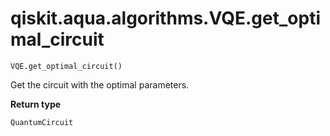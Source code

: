 # qiskit.aqua.algorithms.VQE.get\_optimal\_circuit

`VQE.get_optimal_circuit()`

Get the circuit with the optimal parameters.

**Return type**

`QuantumCircuit`
